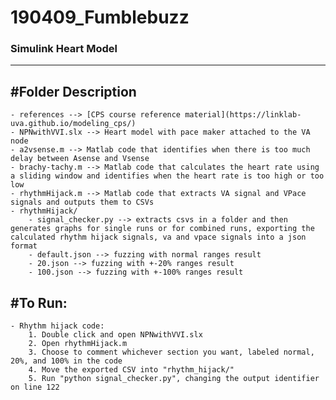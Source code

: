 # 190409_Fumblebuzz

### Simulink Heart Model
---
#Folder Description
---
	- references --> [CPS course reference material](https://linklab-uva.github.io/modeling_cps/)
	- NPNwithVVI.slx --> Heart model with pace maker attached to the VA node
	- a2vsense.m --> Matlab code that identifies when there is too much delay between Asense and Vsense
	- brachy-tachy.m --> Matlab code that calculates the heart rate using a sliding window and identifies when the heart rate is too high or too low
	- rhythmHijack.m --> Matlab code that extracts VA signal and VPace signals and outputs them to CSVs
	- rhythmHijack/
		- signal_checker.py --> extracts csvs in a folder and then generates graphs for single runs or for combined runs, exporting the calculated rhythm hijack signals, va and vpace signals into a json format
		- default.json --> fuzzing with normal ranges result
		- 20.json --> fuzzing with +-20% ranges result
		- 100.json --> fuzzing with +-100% ranges result

#To Run:
---
	- Rhythm hijack code:
		1. Double click and open NPNwithVVI.slx
		2. Open rhythmHijack.m
		3. Choose to comment whichever section you want, labeled normal, 20%, and 100% in the code
		4. Move the exported CSV into "rhythm_hijack/"
		5. Run "python signal_checker.py", changing the output identifier on line 122
